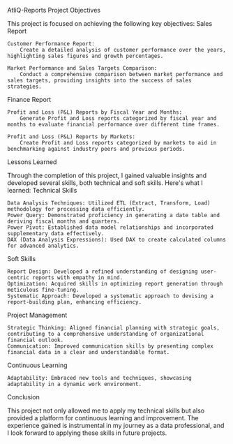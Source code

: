 AtliQ-Reports
Project Objectives

This project is focused on achieving the following key objectives:
Sales Report

    Customer Performance Report:
        Create a detailed analysis of customer performance over the years, highlighting sales figures and growth percentages.

    Market Performance and Sales Targets Comparison:
        Conduct a comprehensive comparison between market performance and sales targets, providing insights into the success of sales strategies.

Finance Report

    Profit and Loss (P&L) Reports by Fiscal Year and Months:
        Generate Profit and Loss reports categorized by fiscal year and months to evaluate financial performance over different time frames.

    Profit and Loss (P&L) Reports by Markets:
        Create Profit and Loss reports categorized by markets to aid in benchmarking against industry peers and previous periods.

Lessons Learned

Through the completion of this project, I gained valuable insights and developed several skills, both technical and soft skills. Here's what I learned:
Technical Skills

    Data Analysis Techniques: Utilized ETL (Extract, Transform, Load) methodology for processing data efficiently.
    Power Query: Demonstrated proficiency in generating a date table and deriving fiscal months and quarters.
    Power Pivot: Established data model relationships and incorporated supplementary data effectively.
    DAX (Data Analysis Expressions): Used DAX to create calculated columns for advanced analytics.

Soft Skills

    Report Design: Developed a refined understanding of designing user-centric reports with empathy in mind.
    Optimization: Acquired skills in optimizing report generation through meticulous fine-tuning.
    Systematic Approach: Developed a systematic approach to devising a report-building plan, enhancing efficiency.

Project Management

    Strategic Thinking: Aligned financial planning with strategic goals, contributing to a comprehensive understanding of organizational financial outlook.
    Communication: Improved communication skills by presenting complex financial data in a clear and understandable format.

Continuous Learning

    Adaptability: Embraced new tools and techniques, showcasing adaptability in a dynamic work environment.

Conclusion

This project not only allowed me to apply my technical skills but also provided a platform for continuous learning and improvement. The experience gained is instrumental in my journey as a data professional, and I look forward to applying these skills in future projects.

   

